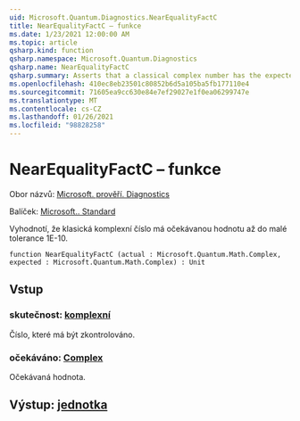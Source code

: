 ```yaml
---
uid: Microsoft.Quantum.Diagnostics.NearEqualityFactC
title: NearEqualityFactC – funkce
ms.date: 1/23/2021 12:00:00 AM
ms.topic: article
qsharp.kind: function
qsharp.namespace: Microsoft.Quantum.Diagnostics
qsharp.name: NearEqualityFactC
qsharp.summary: Asserts that a classical complex number has the expected value up to a small tolerance of 1e-10.
ms.openlocfilehash: 410ec8eb23501c80852b6d5a105ba5fb177110e4
ms.sourcegitcommit: 71605ea9cc630e84e7ef29027e1f0ea06299747e
ms.translationtype: MT
ms.contentlocale: cs-CZ
ms.lasthandoff: 01/26/2021
ms.locfileid: "98828258"
---
```

# <a name="nearequalityfactc-function"></a>NearEqualityFactC – funkce

Obor názvů: [Microsoft. prověří. Diagnostics](xref:Microsoft.Quantum.Diagnostics)

Balíček: [Microsoft.. Standard](https://nuget.org/packages/Microsoft.Quantum.Standard)


Vyhodnotí, že klasická komplexní číslo má očekávanou hodnotu až do malé tolerance 1E-10.

```qsharp
function NearEqualityFactC (actual : Microsoft.Quantum.Math.Complex, expected : Microsoft.Quantum.Math.Complex) : Unit
```


## <a name="input"></a>Vstup

### <a name="actual--complex"></a>skutečnost: [komplexní](xref:Microsoft.Quantum.Math.Complex)

Číslo, které má být zkontrolováno.


### <a name="expected--complex"></a>očekáváno: [Complex](xref:Microsoft.Quantum.Math.Complex)

Očekávaná hodnota.



## <a name="output--unit"></a>Výstup: [jednotka](xref:microsoft.quantum.lang-ref.unit)


